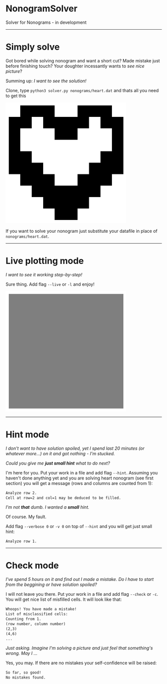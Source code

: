 # NonogramSolver
Solver for Nonograms - in development

***

# Simply solve

Got bored while solving nonogram and want a short cut? Made mistake just before finishing touch? Your doughter incessantly wants to *see nice picture*?

Summing up: *I want to see the solution!*

Clone, type `python3 solver.py nonograms/heart.dat` and thats all you need to get this

![alt text][heart]

If you want to solve your nonogram just substitute your datafile in place of `nonograms/heart.dat`.

***

# Live plotting mode

*I want to see it working step-by-step!*

Sure thing. Add flag `--live` or `-l` and enjoy!

![Alt Text][heartgif]

***

# Hint mode

*I don't want to have solution spoiled, yet I spend last 20 minutes (or whatever more...) on it and got nothing - I'm stucked.*

*Could you give me **just small hint** what to do next?*

I'm here for you. Put your work in a file and add flag `--hint`. Assuming you haven't done anything yet and you are solving heart nonogram (see first section) you will get a message (rows and columns are counted from 1):

```
Analyze row 2.
Cell at row=2 and col=1 may be deduced to be filled.
```

*I'm not **that** dumb. I wanted a **small** hint.*

Of course. My fault.

Add flag `--verbose 0` or `-v 0` on top of `--hint` and you will get just small hint:

```
Analyze row 1.
```

***

# Check mode

*I've spend 5 hours on it and find out I made a mistake. Do I have to start from the beggining or have solution spoiled?*

I will not leave you there. Put your work in a file and add flag `--check` or `-c`. You will get nice list of misfilled cells. It will look like that:

```
Whoops! You have made a mistake!
List of misclassified cells:
Counting from 1.
(row number, column number)
(2,3)
(4,6)
...
```

*Just asking. Imagine I'm solving a picture and just feel that something's wrong. May I ...*

Yes, you may. If there are no mistakes your self-confidence will be raised:

```
So far, so good!
No mistakes found.
```

[heart]: img/heart.png "Heart nonogram"
[heartgif]: img/heart-paused.gif

